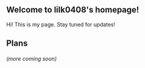 ## Welcome to lilk0408's homepage!
Hi! 
This is my page.
Stay tuned for updates!

## Plans
###### (more coming soon)

